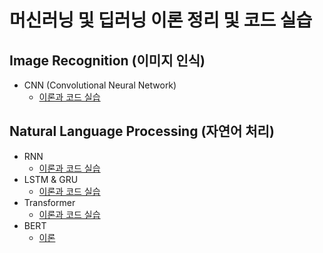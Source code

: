 # 머신러닝 및 딥러닝 이론 정리 및 코드 실습

## Image Recognition (이미지 인식)
- CNN (Convolutional Neural Network)
  - [이론과 코드 실습](https://github.com/JKyeob/deeplearning_study_practice/blob/main/Image_CNN.ipynb)

## Natural Language Processing (자연어 처리)
- RNN
  - [이론과 코드 실습](https://github.com/JKyeob/deeplearning_study_practice/blob/main/NLP_RNN.ipynb)
- LSTM & GRU
  - [이론과 코드 실습](https://github.com/JKyeob/deeplearning_study_practice/blob/main/LSTM%26GRU.ipynb)
- Transformer
  - [이론과 코드 실습](https://github.com/JKyeob/deeplearning_study_practice/blob/main/NLP_Transformer.ipynb)
- BERT
  - [이론](https://github.com/JKyeob/deeplearning_study_practice/blob/main/NLP_BERT.ipynb)
